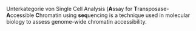
Unterkategorie von Single Cell Analysis
(**A**ssay for **T**ransposase-**A**ccessible **C**hromatin using **seq**uencing
is a technique used in molecular biology to assess genome-wide chromatin accessibility.